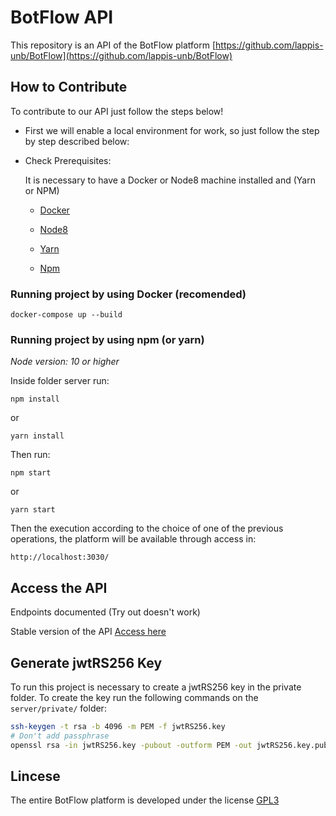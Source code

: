 # BotFlow API
This repository is an API of the BotFlow platform [https://github.com/lappis-unb/BotFlow](https://github.com/lappis-unb/BotFlow)

## How to Contribute
To contribute to our API just follow the steps below!

- First we will enable a local environment for work, so just follow the step by step described below:
    
* Check Prerequisites:

    It is necessary to have a Docker or Node8 machine installed and (Yarn or NPM)

    * [Docker](https://www.docker.com/)

    * [Node8](https://nodejs.org/es/blog/release/v8.0.0/)

    * [Yarn](https://yarnpkg.com/pt-BR/)

    * [Npm](https://www.npmjs.com/)


### Running project by using Docker (recomended)

``docker-compose up --build``


### Running project by using npm (or yarn)

*Node version: 10 or higher*

Inside folder server run:

``npm install``

or 

``yarn install``

Then run:

``npm start``

or

``yarn start``


Then the execution according to the choice of one of the previous operations, the platform will be available through access in:
    
`http://localhost:3030/`


## Access the API
Endpoints documented (Try out doesn't work)

Stable version of the API [Access here](https://botflow.api.lappis.rocks/api-docs)

## Generate jwtRS256 Key

To run this project is necessary to create a jwtRS256 key in the private folder. To create the key run the following commands on the `server/private/` folder:

``` sh
ssh-keygen -t rsa -b 4096 -m PEM -f jwtRS256.key
# Don't add passphrase
openssl rsa -in jwtRS256.key -pubout -outform PEM -out jwtRS256.key.pub
```

## Lincese
The entire BotFlow platform is developed under the license [GPL3](https://github.com/lappis-unb/BotFlow/blob/master/LICENSE)
